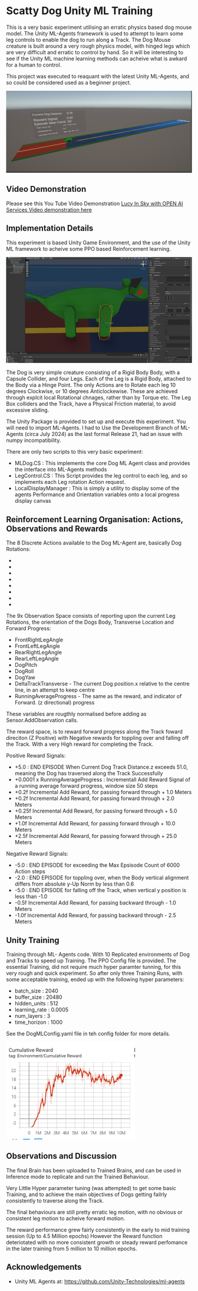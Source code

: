 # Scatty Dog Unity ML Training

This is a very basic experiment utilising an erratic physics based dog mouse model. The Unity ML-Agents framework is used to attempt to learn some leg controls to enable the dog to run along a Track. The Dog Mouse creature is built around a very rough physics model, with hinged legs which are very difficult and erratic to control by hand.  So it will be interesting to see if the Unity ML machine learning methods can acheive what is awkard for a human to control.

This project was executed to reaquant with the latest Unity ML-Agents, and so could be considered used as a beginner project.   

![ScreenShot](DogMain.PNG)

## Video Demonstration ##
Please see this You Tube Video Demonstration [Lucy In Sky with OPEN AI Services Video demonstration here](https://www.youtube.com/watch?v=8Y7ENoYFzZM)  

## Implementation Details ##
This experiment is based Unity Game Environment, and the use of the Unity ML framework to acheive some PPO based Reinforcement learning. 

![ScreenShot](Design.PNG)

The Dog is very simple creature consisting of a Rigid Body Body, with a Capsule Collider, and four Legs. Each of the Leg is a Rigid Body, attached to the Body via a Hinge Point. The only Actions are to Rotate each leg 10 degrees Clockwise, or 10 degrees Anticlockewise.  These are achieved through explcit local Rotational chnages, rather than by Torque etc. The Leg Box colliders and the Track, have a Physical Friction material, to avoid excessive sliding.  

The Unity Package is provided to set up and execute this experiment. You will need to import ML-Agents. 
I had to Use the Development Branch of ML-Agents (circa July 2024) as the last formal Release 21, had an issue with numpy incompatibility. 

There are only two scripts to this very basic experiment:
- MLDog.CS              :  This implements the core Dog ML Agent class and provides the interface into ML-Agents methods 
- LegControl.CS         :  This Script provides the leg control to each leg, and so implements each Leg rotation Action request.
- LocalDisplayManager   :  This is simply a utility to display some of the agents Performance and Orientation variables onto a local progress display canvas 

## Reinforcement Learning Organisation: Actions, Observations and Rewards ##

The 8 Discrete Actions available to the Dog ML-Agent are, basically Dog Rotations:

-   [1]:  FrontRightRotateClockwise
-   [2]:  FrontRightRotateAntiClockwise
-   [3]: FrontLeftRotateClockwise
-   [4]: FrontLeftRotateAntiClockwise
-   [5]: RearRightRotateClockwise
-   [6]: RearRightRotateAntiClockwise
-   [7]: RearLeftRotateClockwise
-   [8]: RearLeftRotateAntiClockwise

The 9x Observation Space consists of reporting upon the current Leg Rotations, the orientation of the Dogs Body, Transverse Location and Forward Progress:

-   FrontRightLegAngle
-   FrontLeftLegAngle
-   RearRightLegAngle
-   RearLeftLegAngle
-   DogPitch
-   DogRoll
-   DogYaw
-   DeltaTrackTransverse - The current Dog position.x relative to the centre line, in an attempt to keep centre
-   RunningAverageProgress - The same as the reward, and indicator of Forward. (z directional) progress 

These variables are rougthly normalised before adding as Sensor.AddObservation calls.

The reward space, is to reward forward progress along the Track foward direciton (Z Positive) with Negative rewards for toppling over and falling off the Track. With a very High reward for completing the Track.

Positive Reward Signals:
-   +5.0    : END EPISODE When Current Dog Track Distance.z exceeds 51.0, meaning the Dog has traversed along the Track Successfully 
-   +0.0001 x RunningAverageProgress  : Incrementall Add Reward Signal of a running average forward progress, window size 50 steps  
-   +0.2f Incremental Add Reward, for passing forward through + 1.0  Meters
-   +0.2f Incremental Add Reward, for passing forward through + 2.0  Meters
-   +0.25f Incremental Add Reward, for passing forward through + 5.0  Meters
-   +1.0f Incremental Add Reward, for passing forward through + 10.0  Meters
-   +2.5f Incremental Add Reward, for passing forward through + 25.0  Meters

Negative Reward Signals:
-   -5.0    : END EPISODE  for exceeding the Max Epsisode Count of 6000 Action steps
-   -2.0    : END EPISODE  for toppling over, when the Body vertical alignment differs from absolute y-Up Norm by less than 0.6
-   -5.0    : END EPISODE  for falling off the Track, when vertical y position is less than -1.0 
-   -0.5f Incremental Add Reward, for passing backward through - 1.0  Meters
-   -1.0f Incremental Add Reward, for passing backward through - 2.5 Meters


## Unity Training ##
Training through ML- Agents code. With 10 Replicated environments of Dog and Tracks to speed up Training. 
The PPO Config file is provided. The essential Training, did not require much hyper paramter tunning, for this very rough and quick experiment. So after only three Training Runs, with some acceptable training, ended up with the following hyper parameters:
-  batch_size     :  2040
-  buffer_size    :  20480
-  hidden_units   : 512
-  learning_rate  : 0.0005
-  num_layers     : 3 
-  time_horizon  : 1000

See the DogMLConfig.yaml file in teh config folder for more details.

![ScreenShot](Run3Reward.PNG)

## Observations and Discussion ##

The final Brain has been uploaded to Trained Brains, and can be used in Inference mode to replicate and run the Trained Behaviour. 

Very Little Hyper parameter tuning (was attempted) to get some basic Training, and to achieve the main objectives of Dogs getting failrly consistently to traverse along the Track.

The final behaviours are still pretty erratic leg motion, with no obvious or consistent leg motion to acheive forward motion. 

The reward performance grew fairly consistently in the early to mid training session (Up to 4.5 Million epochs)  However the Reward function deteriotated with no more consistent growth or steady reward perfomance in the later training from 5 million to 10 million epochs.  


## Acknowledgements ##

-  Unity ML Agents at:  https://github.com/Unity-Technologies/ml-agents


